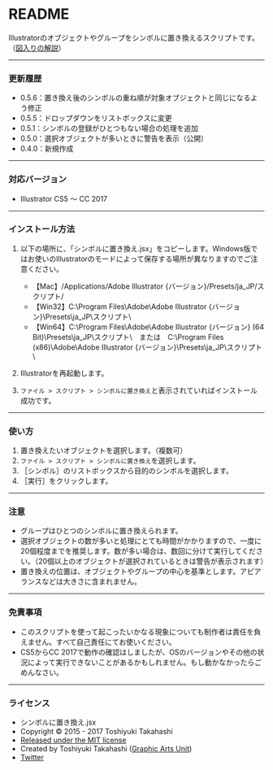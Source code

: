 # README

Illustratorのオブジェクトやグループをシンボルに置き換えるスクリプトです。（[図入りの解説](http://graphicartsunit.tumblr.com/post/134802610854/object-to-symbol)）

-----

### 更新履歴

* 0.5.6：置き換え後のシンボルの重ね順が対象オブジェクトと同じになるよう修正
* 0.5.5：ドロップダウンをリストボックスに変更
* 0.5.1：シンボルの登録がひとつもない場合の処理を追加
* 0.5.0：選択オブジェクトが多いときに警告を表示（公開）
* 0.4.0：新規作成

-----

### 対応バージョン

* Illustrator CS5 〜 CC 2017

-----

### インストール方法

1. 以下の場所に、「シンボルに置き換え.jsx」をコピーします。Windows版ではお使いのIllustratorのモードによって保存する場所が異なりますのでご注意ください。

	* 【Mac】/Applications/Adobe Illustrator {バージョン}/Presets/ja_JP/スクリプト/
	* 【Win32】C:\Program Files\Adobe\Adobe Illustrator {バージョン}\Presets\ja_JP\スクリプト\
	* 【Win64】C:\Program Files\Adobe\Adobe Illustrator {バージョン} (64 Bit)\Presets\ja_JP\スクリプト\　または　C:\Program Files (x86)\Adobe\Adobe Illustrator {バージョン}\Presets\ja_JP\スクリプト\

2. Illustratorを再起動します。
3. `ファイル > スクリプト > シンボルに置き換え`と表示されていればインストール成功です。

-----

### 使い方

1. 置き換えたいオブジェクトを選択します。（複数可）
2. `ファイル > スクリプト > シンボルに置き換え`を選択します。
3. ［シンボル］のリストボックスから目的のシンボルを選択します。
4. ［実行］をクリックします。

-----

### 注意

* グループはひとつのシンボルに置き換えられます。
* 選択オブジェクトの数が多いと処理にとても時間がかかりますので、一度に20個程度までを推奨します。数が多い場合は、数回に分けて実行してください。（20個以上のオブジェクトが選択されているときは警告が表示されます）
* 置き換えの位置は、オブジェクトやグループの中心を基準とします。アピアランスなどは大きさに含まれません。

-----

### 免責事項

* このスクリプトを使って起こったいかなる現象についても制作者は責任を負えません。すべて自己責任にてお使いください。
* CS5からCC 2017で動作の確認はしましたが、OSのバージョンやその他の状況によって実行できないことがあるかもしれません。もし動かなかったらごめんなさい。

-----

### ライセンス

* シンボルに置き換え.jsx
* Copyright © 2015 - 2017 Toshiyuki Takahashi
* [Released under the MIT license](http://opensource.org/licenses/mit-license.php)
* Created by Toshiyuki Takahashi ([Graphic Arts Unit](http://www.graphicartsunit.com/))
* [Twitter](https://twitter.com/gautt)
